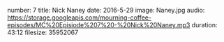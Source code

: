 number: 7
title: Nick Naney
date: 2016-5-29
image: Naney.jpg
audio: https://storage.googleapis.com/mourning-coffee-episodes/MC%20Episiode%207%20-%20Nick%20Naney.mp3
duration: 43:12
filesize: 35952067

